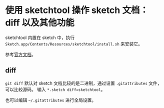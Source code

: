 # 使用 sketchtool 操作 sketch 文档：diff 以及其他功能

sketchtool 内置在 sketch 中，执行 `Sketch.app/Contents/Resources/sketchtool/install.sh` 来安装它。

参考[官方文档](https://developer.sketch.com/cli/)。

## diff

`git diff` 默认对 sketch 文档比较的是二进制，通过设置 `.gitattributes` 文件，可以比较源码。
输入 `*.sketch diff=sketchtool`。

也可以编辑 `~/.gitattributes` 进行全局设置。
